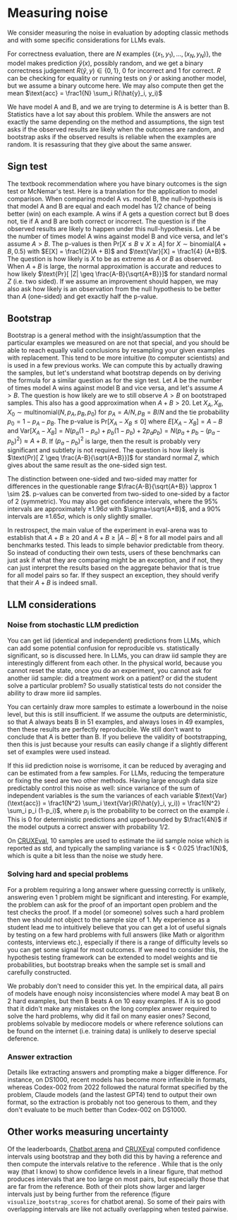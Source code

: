 # Measuring noise

We consider measuring the noise in evaluation by adopting classic methods and with some specific considerations for LLMs evals.

For correctness evaluation, there are $N$ examples $\{(x_1, y_1), \ldots, (x_N, y_N)\}$,
the model makes prediction $\hat{y}(x)$, possibly random, and we get a binary correctness judgement $R(\hat{y}, y) \in \{0, 1\}$, 0 for incorrect and 1 for correct. $R$ can be checking for equality or running tests on $\hat{y}$ or asking another model, but we assume a binary outcome here.
We may also compute then get the mean $\text{acc} = \frac1{N} \sum_i R(\hat{y}_i, y_i)$ 

We have model A and B, and we are trying to determine is A is better than B.
Statistics have a lot say about this problem. While the answers are not exactly the same depending on the method and assumptions, the sign test asks if the observed results are likely when the outcomes are random, and bootstrap asks if the observed results is reliable when the examples are random. It is resassuring that they give about the same answer.

## Sign test
The textbook recommendation where you have binary outcomes is the sign test or McNemar's test. Here is a translation for the application to model comparison.
When comparing model A vs. model B, the null-hypothesis is that model A and B are equal and each model has 1/2 chance of being better (win) on each example. A wins if A gets a question correct but B does not, tie if A and B are both correct or incorrect. The question is if the observed results are likely to happen under this null-hypothesis.
Let $A$ be the number of times model A wins against model B and vice versa, and let's assume $A > B$. 
The p-values is then $\text{Pr}[X \leq B \lor X \geq A]$ for $X \sim \text{binomial}(A+B, 0.5)$ with $E[X] = \frac1{2}(A + B)$ and $\text{Var}[X] = \frac1{4} (A+B)$. The question is how likely is $X$ to be as extreme as $A$ or $B$ as observed. When $A+B$ is large, the normal approximation is accurate and reduces to how likely $\text{Pr}[ |Z| \geq \frac{A-B}{\sqrt{A+B}}]$ for standard normal $Z$ (i.e. two sided). If we assume an improvement should happen, we may also ask how likely is an observation from the null hypothesis to be better than $A$ (one-sided) and get exactly half the p-value.

<!-- This null hypotehsis is equivalent to predicting from the mixture model where predictions of A and B are used with probability 1/2 each. This method can be implemented to produce variance and higher accuracies. -->

## Bootstrap
Bootstrap is a general method with the insight/assumption that the particular examples we measured on are not that special, and you should be able to reach equally valid conclusions by resampling your given examples with replacement.
This tend to be more intuitive (to computer scientists) and is used in a few previous works.
We can compute this by actually drawing the samples, but let's understand what bootstrap depends on by deriving the formula for a similar question as for the sign test.
Let $A$ be the number of times model A wins against model B and vice versa, and let's assume $A > B$. The question is how likely are we to still observe $A > B$ on bootstraped samples. This also has a good approximation when $A + B > 20$.
Let $X_A, X_B, X_0 \sim \text{multinomial}(N, p_A, p_B, p_0)$ for $p_A = A / N, p_B = B / N$ and the tie probability $p_0 = 1 - p_A - p_B$.
The p-value is $\text{Pr}[X_A - X_B \leq 0]$ where $E[X_A - X_B] = A - B$ and $\text{Var}[X_A - X_B] = N \left(p_a (1-p_a) + p_b (1-p_b) + 2 p_a p_b\right) = N (p_a + p_b - (p_a - p_b)^2) \approx A + B$. If $(p_a-p_b)^2$ is large, then the result is probably very significant and subtlety is not required. 
The question is how likely is $\text{Pr}[ Z \geq \frac{A-B}{\sqrt{A+B}}]$ for standard normal $Z$, which gives about the same result as the one-sided sign test. 


The distinction between one-sided and two-sided may matter for differences in the questionable range $\frac{A-B}{\sqrt{A+B}} \approx 1 \sim 2$. p-values can be converted from two-sided to one-sided by a factor of 2 (symmetric). You may also get confidence intervals, where the 95% intervals are approximately $\pm 1.96\sigma$ with $\sigma=\sqrt{A+B}$, and a 90% intervals are $\pm1.65 \sigma$, which is only slightly smaller.

In restrospect, the main value of the experiment in eval-arena was to establish that $A + B \geq 20$ and $A + B \geq |A - B| +  8$ for all model pairs and all benchmarks tested.
This leads to simple behavior predictable from theory. So instead of conducting their own tests, users of these benchmarks can just ask if what they are comparing might be an exception, and if not, they can just interpret the results based on the aggregate behavior that is true for all model pairs so far. If they suspect an exception, they should verify that their $A+B$ is indeed small.

## LLM considerations

### Noise from stochastic LLM prediction
You can get iid (identical and independent) predictions from LLMs, which can add some potential confusion for reproducible vs. statistically significant, so is discussed here.
In LLMs, you can draw iid sample they are interestingly different from each other. In the physical world, because you cannot reset the state, once you do an experiment, you cannot ask for another iid sample: did a treatment work on a patient? or did the student solve a particular problem? So usually statistical tests do not consider the ability to draw more iid samples.

You can certainly draw more samples to estimate a lowerbound in the noise level, but this is still insufficient. If we assume the outputs are deterministic, so that A always beats B in 51 examples, and always loses in 49 examples, then these results are perfectly reproducible. We still don't want to conclude that A is better than B. If you believe the validity of bootstrapping, then this is just because your results can easily change if a slightly different set of examples were used instead. 


If this iid prediction noise is worrisome, it can be reduced by averaging and can be estimated from a few samples.
For LLMs, reducing the temperature or fixing the seed are two other methods.
Having large enough data size predictably control this noise as well:
since variance of the sum of independent variables is the sum the variances of each variable
$\text{Var}(\text{acc}) = \frac1{N^2} \sum_i \text{Var}(R(\hat{y}_i, y_i)) = \frac1{N^2} \sum_i p_i (1-p_i)$,
where $p_i$ is the probability to be correct on the example $i$.
This is 0 for deterministic predictions and upperbounded by $\frac1{4N}$ if the model outputs a correct answer with probability 1/2.
<!-- sampling is only part of it -->

On [CRUXEval](https://crux-eval.github.io/eval-arena/model_CRUXEval-output.html#model_table), 10 samples are used to estimate the iid sample noise which is reported as std,
and typically the sampling variance is $ < 0.025 \frac1{N}$, which is quite a bit less than the noise we study here.

### Solving hard and special problems 

For a problem requiring a long answer where guessing correctly is unlikely, answering even 1 problem might be significant and interesting. For example, the problem can ask for the proof of an important open problem and the test checks the proof. If a model (or someone) solves such a hard problem then we should not object to the sample size of 1.
My experience as a student lead me to intuitively believe that you can get a lot of useful signals by testing on a few hard problems with full answers (like Math or algorithm contests, interviews etc.), especially if there is a range of difficulty levels so you can get some signal for most outcomes. If we need to consider this, the hypothesis testing framework can be extended to model weights and tie probabilities, but bootstrap breaks when the sample set is small and carefully constructed. 

We probably don't need to consider this yet. In the empirical data, all pairs of models have enough noisy inconsistencies where model A may beat B on 2 hard examples, but then B beats A on 10 easy examples. If A is so good that it didn't make any mistakes on the long complex answer required to solve the hard problems, why did it fail on many easier ones? Second, problems solvable by mediocore models or where reference solutions can be found on the internet (i.e. training data) is unlikely to deserve special deference.

### Answer extraction

Details like extracting answers and prompting make a bigger difference. For instance, on DS1000, recent models has become more inflexible in formats, whereas Codex-002 from 2022 followed the natural format specified by the problem, Claude models (and the lastest GPT4) tend to output their own format, so the extraction is probably not too generous to them, and they don't evaluate to be much better than Codex-002 on DS1000. 


## Other works measuring uncertainty
Of the leaderboards, [Chatbot arena](https://chat.lmsys.org/) and [CRUXEval](https://crux-eval.github.io/) computed confidence intervals using bootstrap
and they both did this by having a reference and then compute the intervals relative to the reference . While that is the only way (that I know) to show confidence levels in a linear figure, that method produces intervals that are too large on most pairs, but especially those that are far from the reference. Both of their plots show larger and larger intervals just by being further from the reference (figure `visualize_bootstrap_scores` for chatbot arena). So some of their pairs with overlapping intervals are like not actually overlapping when tested pairwise.

